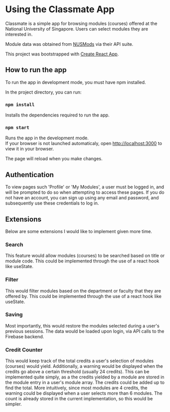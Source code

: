 # Using the Classmate App

Classmate is a simple app for browsing modules (courses) offered at the National University of Singapore. Users can select modules they are interested in.

Module data was obtained from [NUSMods](https://nusmods.com) via their API suite.

This project was bootstrapped with [Create React App](https://github.com/facebook/create-react-app).

## How to run the app

To run the app in development mode, you must have npm installed.

In the project directory, you can run:

### `npm install`

Installs the dependencies required to run the app.

### `npm start`

Runs the app in the development mode.\
If your browser is not launched automaticaly, open [http://localhost:3000](http://localhost:3000) to view it in your browser.

The page will reload when you make changes.

## Authentication
To view pages such 'Profile' or 'My Modules', a user must be logged in, and will be prompted to do so when attempting to access these pages. If you do not have an account, you can sign up using any email and password, and subsequently use these credentials to log in.

## Extensions

Below are some extensions I would like to implement given more time.

### Search
This feature would allow modules (courses) to be searched based on title or module code. This could be implemented through the use of a react hook like useState.

### Filter
This would filter modules based on the department or faculty that they are offered by. This could be implemented through the use of a react hook like useState.

### Saving
Most importantly, this would restore the modules selected during a user's previous sessions. The data would be loaded upon login, via API calls to the Firebase backend.

### Credit Counter
This would keep track of the total credits a user's selection of modules (courses) would yield. Additionally, a warning would be displayed when the credits go above a certain threshold (usually 24 credits). This can be implemented quite simply, as a the credits yielded by a module are stored in the module entry in a user's module array. The credits could be added up to find the total. More intuitively, since most modules are 4 credits, the warning could be displayed when a user selects more than 6 modules. The count is already stored in the current implementation, so this would be simpler.
